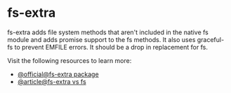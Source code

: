 # fs-extra

fs-extra adds file system methods that aren't included in the native fs module and adds promise support to the fs methods. It also uses graceful-fs to prevent EMFILE errors. It should be a drop in replacement for fs.

Visit the following resources to learn more:

- [@official@fs-extra package](https://www.npmjs.com/package/fs-extra)
- [@article@fs-extra vs fs](https://ar.al/2021/03/07/fs-extra-to-fs/)
